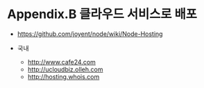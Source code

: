 # Appendix.B 클라우드 서비스로 배포

- https://github.com/joyent/node/wiki/Node-Hosting

- 국내
    - http://www.cafe24.com
    - http://ucloudbiz.olleh.com
    - http://hosting.whois.com

